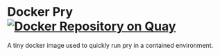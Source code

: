 # Docker Pry [![Docker Repository on Quay](https://quay.io/repository/joeegrigg/pry/status "Docker Repository on Quay")](https://quay.io/repository/joeegrigg/pry)

A tiny docker image used to quickly run pry in a contained environment.
